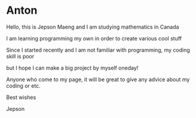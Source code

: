 # Anton

Hello, this is Jepson Maeng and I am studying mathematics in Canada

I am learning programming my own in order to create various cool stuff

Since I started recently and I am not familiar with programming, my coding skill is poor

but I hope I can make a big project by myself oneday!

Anyone who come to my page, it will be great to give any advice about my coding or etc.

Best wishes

Jepson
